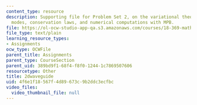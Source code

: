 ```yaml
---
content_type: resource
description: Supporting file for Problem Set 2, on the variational theorem, 2d waveguide
  modes, conservation laws, and numerical computations with MPB.
file: https://ol-ocw-studio-app-qa.s3.amazonaws.com/courses/18-369-mathematical-methods-in-nanophotonics-spring-2008/4f6e1f18567f4d89673c9b2ddc3ecfbc_2dwaveguide.ctl
file_type: text/plain
learning_resource_types:
- Assignments
ocw_type: OCWFile
parent_title: Assignments
parent_type: CourseSection
parent_uid: 389bd9f1-68f4-f8f0-1244-1c7869507606
resourcetype: Other
title: 2dwaveguide
uid: 4f6e1f18-567f-4d89-673c-9b2ddc3ecfbc
video_files:
  video_thumbnail_file: null
---
```

